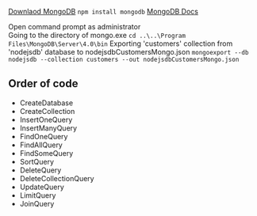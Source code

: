 [Downlaod MongoDB](https://www.mongodb.com/download-center/community)
```npm install mongodb```
[MongoDB Docs](https://docs.mongodb.com/manual/)

Open command prompt as administrator  
Going to the directory of mongo.exe
```cd ..\..\Program Files\MongoDB\Server\4.0\bin```
Exporting 'customers' collection from 'nodejsdb' database to nodejsdbCustomersMongo.json
```mongoexport --db nodejsdb --collection customers --out nodejsdbCustomersMongo.json```

## Order of code
- CreateDatabase
- CreateCollection
- InsertOneQuery
- InsertManyQuery
- FindOneQuery
- FindAllQuery
- FindSomeQuery
- SortQuery
- DeleteQuery
- DeleteCollectionQuery
- UpdateQuery
- LimitQuery
- JoinQuery


